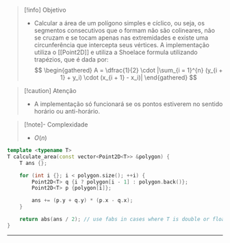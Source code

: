> [!info] Objetivo
> - Calcular a área de um polígono simples e cíclico, ou seja, os segmentos consecutivos que o formam não são colineares, não se cruzam e se tocam apenas nas extremidades e existe uma circunferência que intercepta seus vértices. A implementação utiliza o [[Point2D]] e utiliza a Shoelace formula utilizando trapézios, que é dada por:
> $$
> \begin{gathered}
> A = \dfrac{1}{2} \cdot |\sum_{i = 1}^{n} (y_{i + 1} + y_i) \cdot (x_{i + 1} - x_i)|
> \end{gathered}
> $$

> [!caution] Atenção
> - A implementação só funcionará se os pontos estiverem no sentido horário ou anti-horário.

> [!note]- Complexidade
> - $O(n)$

```cpp
template <typename T>
T calculate_area(const vector<Point2D<T>> &polygon) {
	T ans {};

	for (int i {}; i < polygon.size(); ++i) {
		Point2D<T> q {i ? polygon[i - 1] : polygon.back()};
		Point2D<T> p {polygon[i]};

		ans += (p.y + q.y) * (p.x - q.x);
	}

	return abs(ans / 2); // use fabs in cases where T is double or float
}
```

---